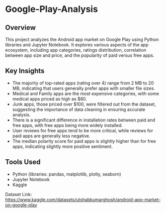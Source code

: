 # Google-Play-Analysis
## Overview
This project analyzes the Android app market on Google Play using Python libraries and Jupyter Notebook. It explores various aspects of the app ecosystem, including app categories, ratings distribution, correlation between app size and price, and the popularity of paid versus free apps.

## Key Insights
- The majority of top-rated apps (rating over 4) range from 2 MB to 20 MB, indicating that users generally prefer apps with smaller file sizes.
- Medical and Family apps are the most expensive categories, with some medical apps priced as high as $80. 
- Junk apps, those priced over $100, were filtered out from the dataset, suggesting the importance of data cleaning in ensuring accurate analysis.
- There is a significant difference in installation rates between paid and free apps, with free apps being more widely installed.
- User reviews for free apps tend to be more critical, while reviews for paid apps are generally less negative.
- The median polarity score for paid apps is slightly higher than for free apps, indicating slightly more positive sentiment.

## Tools Used
- Python (libraries: pandas, matplotlib, plotly, seaborn)
- Jupyter Notebook
- Kaggle

Dataset Link: https://www.kaggle.com/datasets/utshabkumarghosh/android-app-market-on-google-play

